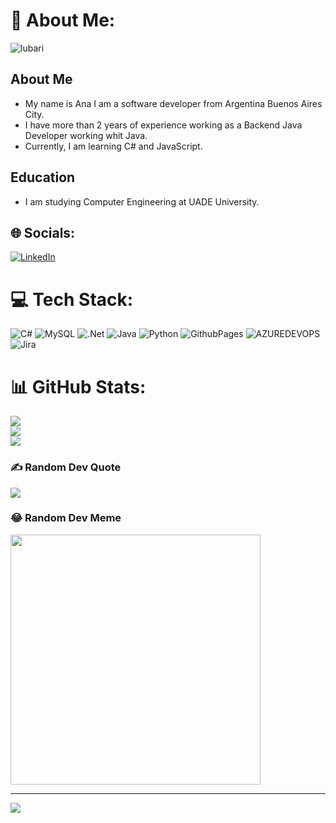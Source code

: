 # 💫 About Me:
<p align="left"> <img src="https://komarev.com/ghpvc/?username=lubari&label=Profile%20views&color=0e75b6&style=flat" alt="lubari" /> </p>
<h2>About Me</h2>
<ul>
   <li>My name is Ana I am a software developer from Argentina Buenos Aires City.</li>
  <li>I have more than 2 years of experience working as a Backend Java Developer working whit Java.</li>
  <li>Currently, I am learning C# and JavaScript.</li>
</ul>

<h2>Education</h2>
<ul>
  <li>I am studying Computer Engineering at UADE University.</li>
</ul>


## 🌐 Socials:
[![LinkedIn](https://img.shields.io/badge/LinkedIn-%230077B5.svg?logo=linkedin&logoColor=white)](https://linkedin.com/in/https://www.linkedin.com/in/ana-victoria-lubari/) 

# 💻 Tech Stack:
![C#](https://img.shields.io/badge/c%23-%23239120.svg?style=for-the-badge&logo=csharp&logoColor=white) ![MySQL](https://img.shields.io/badge/mysql-%2300000f.svg?style=for-the-badge&logo=mysql&logoColor=white) ![.Net](https://img.shields.io/badge/.NET-5C2D91?style=for-the-badge&logo=.net&logoColor=white) ![Java](https://img.shields.io/badge/java-%23ED8B00.svg?style=for-the-badge&logo=openjdk&logoColor=white) ![Python](https://img.shields.io/badge/python-3670A0?style=for-the-badge&logo=python&logoColor=ffdd54) ![GithubPages](https://img.shields.io/badge/github%20pages-121013?style=for-the-badge&logo=github&logoColor=white) ![AZUREDEVOPS](https://img.shields.io/badge/azuredevops-0078D7.svg?style=for-the-badge&logo=azuredevops&logoColor=white&color=%230078D7) ![Jira](https://img.shields.io/badge/jira-%230A0FFF.svg?style=for-the-badge&logo=jira&logoColor=white)
# 📊 GitHub Stats:
![](https://github-readme-stats.vercel.app/api?username=lubari&theme=monokai&hide_border=false&include_all_commits=false&count_private=false)<br/>
![](https://github-readme-streak-stats.herokuapp.com/?user=lubari&theme=monokai&hide_border=false)<br/>
![](https://github-readme-stats.vercel.app/api/top-langs/?username=lubari&theme=monokai&hide_border=false&include_all_commits=false&count_private=false&layout=compact)

### ✍️ Random Dev Quote
![](https://quotes-github-readme.vercel.app/api?type=horizontal&theme=dark)

### 😂 Random Dev Meme
<img src='https://randommeme-five.vercel.app/' style="height: 400px;"/>

---
[![](https://visitcount.itsvg.in/api?id=lubari&icon=0&color=0)](https://visitcount.itsvg.in)

<!-- Proudly created with GPRM ( https://gprm.itsvg.in ) -->
